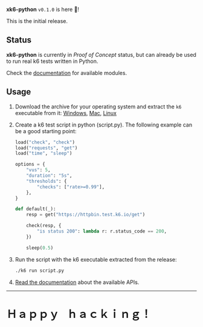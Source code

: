 **xk6-python** `v0.1.0` is here 🎉!

This is the initial release.

## Status

**xk6-python** is currently in *Proof of Concept* status, but can already be used to run real k6 tests written in Python.

Check the [documentation](https://grafana.github.io/xk6-python/) for available modules.

## Usage

1. Download the archive for your operating system and extract the `k6` executable from it: [Windows](https://github.com/msradam/xk6-python/releases/download/v0.1.0/xk6-python_v0.1.0_windows_amd64.tar.gz),  [Mac](https://github.com/msradam/xk6-python/releases/download/v0.1.0/xk6-python_v0.1.0_darwin_amd64.tar.gz), [Linux](https://github.com/msradam/xk6-python/releases/download/v0.3.0/xk6-python_v0.1.0_darwin_amd64.tar.gz)

2. Create a k6 test script in python (script.py). The following example can be a good starting point:

    ```python
    load("check", "check")
    load("requests", "get")
    load("time", "sleep")

    options = {
        "vus": 5,
        "duration": "5s",
        "thresholds": {
            "checks": ["rate>=0.99"],
        },
    }

    def default(_):
        resp = get("https://httpbin.test.k6.io/get")

        check(resp, {
            "is status 200": lambda r: r.status_code == 200,
        })

        sleep(0.5)
    ```

3. Run the script with the k6 executable extracted from the release:

    ```bash
    ./k6 run script.py
    ```

4. [Read the documentation](https://grafana.github.io/xk6-python/) about the available APIs.

---

# Ｈａｐｐｙ &nbsp; ｈａｃｋｉｎｇ！
